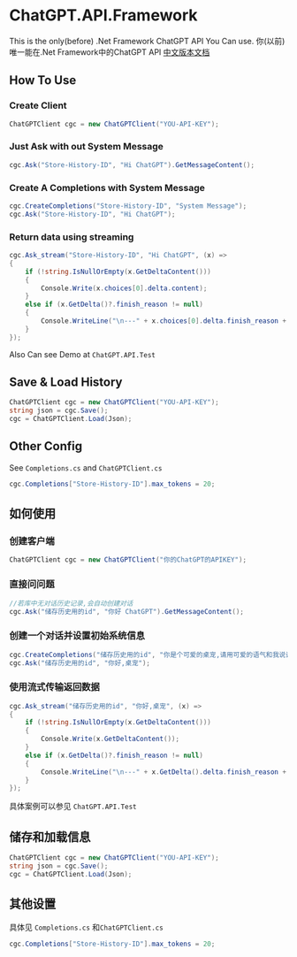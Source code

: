 # ChatGPT.API.Framework
This is the only(before) .Net Framework ChatGPT API You Can use.
你(以前)唯一能在.Net Framework中的ChatGPT API [中文版本文档](#如何使用)

## How To Use

### Create Client

```C#
ChatGPTClient cgc = new ChatGPTClient("YOU-API-KEY");
```

### Just Ask with out System Message

```C#
cgc.Ask("Store-History-ID", "Hi ChatGPT").GetMessageContent();
```

### Create A Completions with System Message

```C#
cgc.CreateCompletions("Store-History-ID", "System Message");
cgc.Ask("Store-History-ID", "Hi ChatGPT");
```

### Return data using streaming

```C#
cgc.Ask_stream("Store-History-ID", "Hi ChatGPT", (x) =>
{
    if (!string.IsNullOrEmpty(x.GetDeltaContent()))
    {
        Console.Write(x.choices[0].delta.content);
    }
    else if (x.GetDelta()?.finish_reason != null)
    {
        Console.WriteLine("\n---" + x.choices[0].delta.finish_reason + "---\n");
    }
});
```

Also Can see Demo at `ChatGPT.API.Test`

## Save & Load History

```C#
ChatGPTClient cgc = new ChatGPTClient("YOU-API-KEY");
string json = cgc.Save();
cgc = ChatGPTClient.Load(Json);
```

## Other Config

See `Completions.cs` and `ChatGPTClient.cs`

```C#
cgc.Completions["Store-History-ID"].max_tokens = 20;
```



## 如何使用

### 创建客户端

```C#
ChatGPTClient cgc = new ChatGPTClient("你的ChatGPT的APIKEY");
```

### 直接问问题

```C#
//若库中无对话历史记录,会自动创建对话
cgc.Ask("储存历史用的id", "你好 ChatGPT").GetMessageContent();
```

### 创建一个对话并设置初始系统信息

```C#
cgc.CreateCompletions("储存历史用的id", "你是个可爱的桌宠,请用可爱的语气和我说话");
cgc.Ask("储存历史用的id", "你好,桌宠");
```

### 使用流式传输返回数据

```C#
cgc.Ask_stream("储存历史用的id", "你好,桌宠", (x) =>
{
    if (!string.IsNullOrEmpty(x.GetDeltaContent()))
    {
        Console.Write(x.GetDeltaContent());
    }
    else if (x.GetDelta()?.finish_reason != null)
    {
        Console.WriteLine("\n---" + x.GetDelta().delta.finish_reason + "---\n");
    }
});
```



具体案例可以参见 `ChatGPT.API.Test`

## 储存和加载信息

```C#
ChatGPTClient cgc = new ChatGPTClient("YOU-API-KEY");
string json = cgc.Save();
cgc = ChatGPTClient.Load(Json);
```

## 其他设置

具体见 `Completions.cs` 和`ChatGPTClient.cs`

```C#
cgc.Completions["Store-History-ID"].max_tokens = 20;
```
